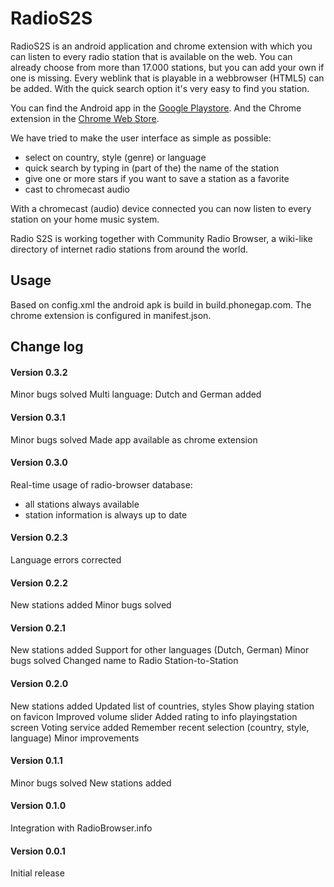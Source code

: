# RadioS2S

RadioS2S is an android application and chrome extension with which you can listen to every radio station that is available on the web. You can already choose from more than 17.000 stations, but you can add your own if one is missing. Every weblink that is playable in a webbrowser (HTML5) can be added. With the quick search option it's very easy to find you station.

You can find the Android app in the [Google Playstore](https://play.google.com/store/apps/details?id=com.scriptel.simplyradio). And the Chrome extension in the [Chrome Web Store](https://chrome.google.com/webstore/detail/radio-station-to-station/bjgdhmgldpmbfokgehkdkddahldjjmnc).

We have tried to make the user interface as simple as possible:
* select on country, style (genre) or language
* quick search by typing in (part of the) the name of the station
* give one or more stars if you want to save a station as a favorite
* cast to chromecast audio

With a chromecast (audio) device connected you can now listen to every station on your home music system.

Radio S2S is working together with Community Radio Browser, a wiki-like directory of internet radio stations from around the world.

## Usage

Based on config.xml the android apk is build in build.phonegap.com. The chrome extension is configured in manifest.json.

## Change log

#### Version 0.3.2
Minor bugs solved
Multi language: Dutch and German added

#### Version 0.3.1
Minor bugs solved
Made app available as chrome extension

#### Version 0.3.0
Real-time usage of radio-browser database: 
- all stations always available
- station information is always up to date

#### Version 0.2.3
Language errors corrected

#### Version 0.2.2
New stations added
Minor bugs solved

#### Version 0.2.1
New stations added
Support for other languages (Dutch, German)
Minor bugs solved
Changed name to Radio Station-to-Station

#### Version 0.2.0
New stations added
Updated list of countries, styles
Show playing station on favicon
Improved volume slider
Added rating to info playingstation screen
Voting service added
Remember recent selection (country, style, language)
Minor improvements

#### Version 0.1.1
Minor bugs solved
New stations added

#### Version 0.1.0
Integration with RadioBrowser.info

#### Version 0.0.1
Initial release

